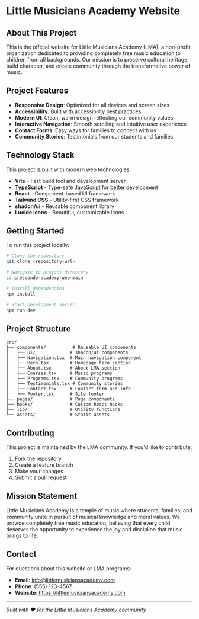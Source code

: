 # Little Musicians Academy Website

## About This Project

This is the official website for Little Musicians Academy (LMA), a non-profit organization dedicated to providing completely free music education to children from all backgrounds. Our mission is to preserve cultural heritage, build character, and create community through the transformative power of music.

## Project Features

- **Responsive Design**: Optimized for all devices and screen sizes
- **Accessibility**: Built with accessibility best practices
- **Modern UI**: Clean, warm design reflecting our community values
- **Interactive Navigation**: Smooth scrolling and intuitive user experience
- **Contact Forms**: Easy ways for families to connect with us
- **Community Stories**: Testimonials from our students and families

## Technology Stack

This project is built with modern web technologies:

- **Vite** - Fast build tool and development server
- **TypeScript** - Type-safe JavaScript for better development
- **React** - Component-based UI framework
- **Tailwind CSS** - Utility-first CSS framework
- **shadcn/ui** - Reusable component library
- **Lucide Icons** - Beautiful, customizable icons

## Getting Started

To run this project locally:

```bash
# Clone the repository
git clone <repository-url>

# Navigate to project directory
cd crescendo-academy-web-main

# Install dependencies
npm install

# Start development server
npm run dev
```

## Project Structure

```
src/
├── components/          # Reusable UI components
│   ├── ui/             # shadcn/ui components
│   ├── Navigation.tsx  # Main navigation component
│   ├── Hero.tsx        # Homepage hero section
│   ├── About.tsx       # About LMA section
│   ├── Courses.tsx     # Music programs
│   ├── Programs.tsx    # Community programs
│   ├── Testimonials.tsx # Community stories
│   ├── Contact.tsx     # Contact form and info
│   └── Footer.tsx      # Site footer
├── pages/              # Page components
├── hooks/              # Custom React hooks
├── lib/                # Utility functions
└── assets/             # Static assets
```

## Contributing

This project is maintained by the LMA community. If you'd like to contribute:

1. Fork the repository
2. Create a feature branch
3. Make your changes
4. Submit a pull request

## Mission Statement

Little Musicians Academy is a temple of music where students, families, and community unite in pursuit of musical knowledge and moral values. We provide completely free music education, believing that every child deserves the opportunity to experience the joy and discipline that music brings to life.

## Contact

For questions about this website or LMA programs:

- **Email**: info@littlemusiciansacademy.com
- **Phone**: (555) 123-4567
- **Website**: https://littlemusiciansacademy.com

---

*Built with ❤️ for the Little Musicians Academy community*
